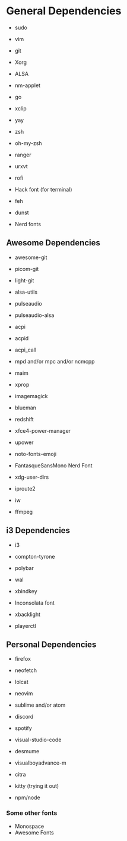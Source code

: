 # General Dependencies
* sudo
* vim
* git

* Xorg
* ALSA
* nm-applet
* go
* xclip
* yay

* zsh
* oh-my-zsh
* ranger
* urxvt

* rofi
* Hack font (for terminal)
* feh
* dunst
* Nerd fonts

## Awesome Dependencies
* awesome-git
* picom-git

* light-git
* alsa-utils
* pulseaudio
* pulseaudio-alsa
* acpi
* acpid
* acpi_call
* mpd and/or mpc and/or ncmcpp
* maim
* xprop
* imagemagick
* blueman
* redshift
* xfce4-power-manager
* upower
* noto-fonts-emoji
* FantasqueSansMono Nerd Font
* xdg-user-dirs
* iproute2
* iw
* ffmpeg

## i3 Dependencies
* i3
* compton-tyrone
* polybar
* wal
* xbindkey

* Inconsolata font
* xbacklight
* playerctl

## Personal Dependencies
* firefox
* neofetch
* lolcat
* neovim
* sublime and/or atom
* discord
* spotify
* visual-studio-code

* desmume
* visualboyadvance-m
* citra

* kitty (trying it out)

* npm/node

### Some other fonts
* Monospace
* Awesome Fonts
